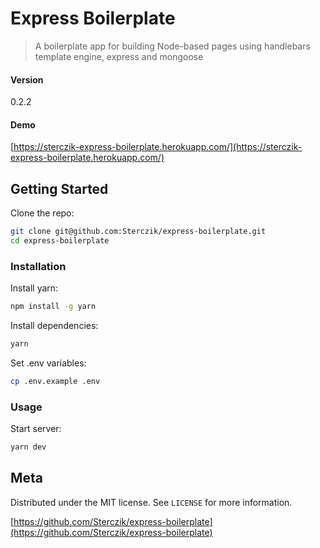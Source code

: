 # Express Boilerplate
> A boilerplate app for building Node-based pages using handlebars template engine, express and mongoose

#### Version
0.2.2

#### Demo
[https://sterczik-express-boilerplate.herokuapp.com/](https://sterczik-express-boilerplate.herokuapp.com/)

## Getting Started

Clone the repo:
```sh
git clone git@github.com:Sterczik/express-boilerplate.git
cd express-boilerplate
```

### Installation

Install yarn:
```sh
npm install -g yarn
```

Install dependencies:
```sh
yarn
```

Set .env variables:
```sh
cp .env.example .env
```

### Usage

Start server:
```sh
yarn dev
```

## Meta

Distributed under the MIT license. See ``LICENSE`` for more information.

[https://github.com/Sterczik/express-boilerplate](https://github.com/Sterczik/express-boilerplate)